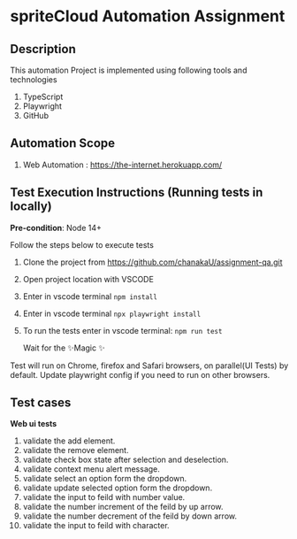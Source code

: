 
# spriteCloud Automation Assignment

## Description

This automation Project is implemented using following tools and technologies
1. TypeScript
2. Playwright
3. GitHub

## Automation Scope
1. Web Automation : https://the-internet.herokuapp.com/


## Test Execution Instructions (Running tests in locally)
**Pre-condition**: Node 14+

Follow the steps below to execute tests
1. Clone the project from https://github.com/chanakaU/assignment-qa.git
2. Open project location with VSCODE
3. Enter in vscode terminal `npm install`
4. Enter in vscode terminal `npx playwright install`
5. To run the tests enter in vscode terminal: `npm run test`

   Wait for the  ✨Magic ✨

Test will run on Chrome, firefox and Safari browsers, on parallel(UI Tests) by default. Update playwright config if you need to run on other browsers.

## Test cases
**Web ui tests**
1. validate the add element.
2. validate the remove element.
3. validate check box state after selection and deselection.
4. validate context menu alert message.
5. validate select an option form the dropdown.
6. validate update selected option form the dropdown.
7. validate the input to feild with number value.
8. validate the number increment of the feild by up arrow.
9. validate the number decrement of the feild by down arrow.
10. validate the input to feild with character.
